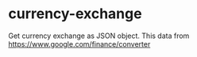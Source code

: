 # currency-exchange
Get currency exchange as JSON object. This data from https://www.google.com/finance/converter
